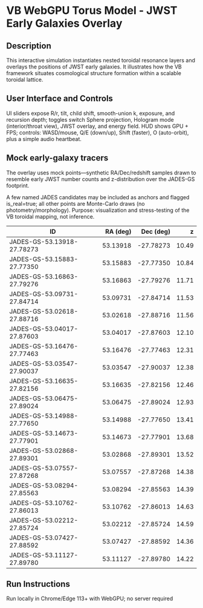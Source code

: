 # VB WebGPU Torus Model - JWST Early Galaxies Overlay

<h2>Description</h2>
<p>This interactive simulation instantiates nested toroidal resonance layers and overlays the positions of JWST early galaxies. It illustrates how the VB framework situates cosmological structure formation within a scalable toroidal lattice.</p>

<h2>User Interface and Controls</h2>
<p>UI sliders expose R/r, tilt, child shift, smooth-union k, exposure, and recursion depth; toggles switch Sphere projection, Hologram mode (interior/throat view), JWST overlay, and energy field. HUD shows GPU + FPS; controls: WASD/mouse, Q/E (down/up), Shift (faster), O (auto-orbit), plus a simple audio heartbeat. 

<h2>Mock early-galaxy tracers</h2>
<p>The overlay uses mock points—synthetic RA/Dec/redshift samples drawn to resemble early JWST number counts and z-distribution over the JADES-GS footprint.</p> <p>A few named JADES candidates may be included as anchors and flagged is_real=true; all other points are Monte-Carlo draws (no photometry/morphology). Purpose: visualization and stress-testing of the VB toroidal mapping, not inference.</p>



| ID                         | RA (deg) | Dec (deg) |     z |
| -------------------------- | -------: | --------: | ----: |
| JADES-GS-53.13918-27.78273 | 53.13918 | -27.78273 | 10.49 |
| JADES-GS-53.15883-27.77350 | 53.15883 | -27.77350 | 10.84 |
| JADES-GS-53.16863-27.79276 | 53.16863 | -27.79276 | 11.71 |
| JADES-GS-53.09731-27.84714 | 53.09731 | -27.84714 | 11.53 |
| JADES-GS-53.02618-27.88716 | 53.02618 | -27.88716 | 11.56 |
| JADES-GS-53.04017-27.87603 | 53.04017 | -27.87603 | 12.10 |
| JADES-GS-53.16476-27.77463 | 53.16476 | -27.77463 | 12.31 |
| JADES-GS-53.03547-27.90037 | 53.03547 | -27.90037 | 12.38 |
| JADES-GS-53.16635-27.82156 | 53.16635 | -27.82156 | 12.46 |
| JADES-GS-53.06475-27.89024 | 53.06475 | -27.89024 | 12.93 |
| JADES-GS-53.14988-27.77650 | 53.14988 | -27.77650 | 13.41 |
| JADES-GS-53.14673-27.77901 | 53.14673 | -27.77901 | 13.68 |
| JADES-GS-53.02868-27.89301 | 53.02868 | -27.89301 | 13.52 |
| JADES-GS-53.07557-27.87268 | 53.07557 | -27.87268 | 14.38 |
| JADES-GS-53.08294-27.85563 | 53.08294 | -27.85563 | 14.39 |
| JADES-GS-53.10762-27.86013 | 53.10762 | -27.86013 | 14.63 |
| JADES-GS-53.02212-27.85724 | 53.02212 | -27.85724 | 14.59 |
| JADES-GS-53.07427-27.88592 | 53.07427 | -27.88592 | 14.36 |
| JADES-GS-53.11127-27.89780 | 53.11127 | -27.89780 | 14.22 |


<h2>Run Instructions</h2>
<p>Run locally in Chrome/Edge 113+ with WebGPU; no server required</p>

